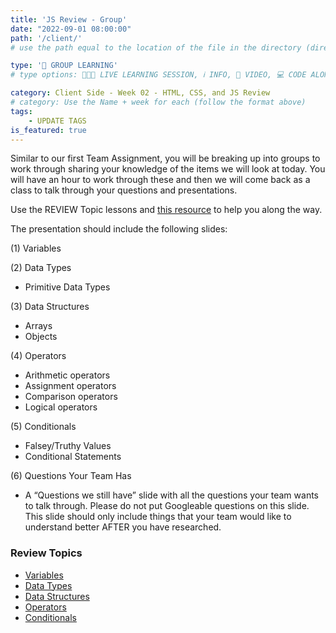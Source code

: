 ```yaml
---
title: 'JS Review - Group'
date: "2022-09-01 08:00:00"
path: '/client/'
# use the path equal to the location of the file in the directory (directory structure)

type: '👥 GROUP LEARNING'
# type options: 👩🏽‍🏫 LIVE LEARNING SESSION, ℹ️ INFO, 🎥 VIDEO, 💻 CODE ALONG, 🥼LAB, ↩️ REVIEW/NOTES, 👥 GROUP LEARNING, 👷🏼‍♂️ GROUP PROJECT, 🧠 ASSESSMENT, 📝 ASSIGNMENT

category: Client Side - Week 02 - HTML, CSS, and JS Review
# category: Use the Name + week for each (follow the format above)
tags: 
    - UPDATE TAGS
is_featured: true
---
```

Similar to our first Team Assignment, you will be breaking up into groups to work through sharing your knowledge of the items we will look at today. You will have an hour to work through these and then we will come back as a class to talk through your questions and presentations.

Use the REVIEW Topic lessons and [this resource](https://www.javascript.com/learn/strings) to help you along the way.

The presentation should include the following slides:

(1) Variables

(2) Data Types
- Primitive Data Types

(3) Data Structures
- Arrays
- Objects

(4) Operators
- Arithmetic operators
- Assignment operators
- Comparison operators 
- Logical operators

(5) Conditionals
- Falsey/Truthy Values
- Conditional Statements

(6) Questions Your Team Has
- A “Questions we still have” slide with all the questions your team wants to talk through. Please do not put Googleable questions on this slide. This slide should only include things that your team would like to understand better AFTER you have researched.

### Review Topics
- <a href="https://nss-evening-curriculum.netlify.app/client/03r-review-topic-variables" target="_blank">Variables</a>
- <a href="https://nss-evening-curriculum.netlify.app/client/03r-review-topic-data-types" target="_blank">Data Types</a>
- <a href="https://nss-evening-curriculum.netlify.app/client/03r-review-topic-data-structures" target="_blank">Data Structures</a>
- <a href="https://nss-evening-curriculum.netlify.app/client/03r-review-topic-operators" target="_blank">Operators</a>
- <a href="https://nss-evening-curriculum.netlify.app/client/03r5-review-topic-conditionals" target="_blank">Conditionals</a>
